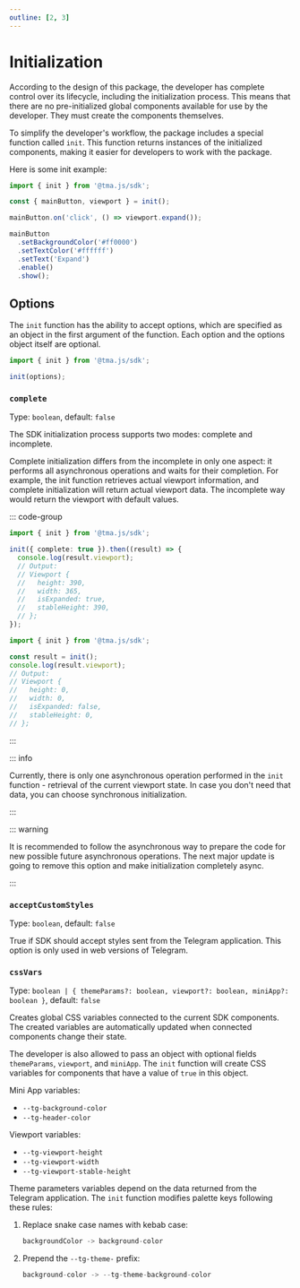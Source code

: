 ```yaml
---
outline: [2, 3]
---
```


# Initialization

According to the design of this package, the developer has complete control over its lifecycle,
including the initialization process. This means that there are no pre-initialized global components
available for use by the developer. They must create the components themselves.

To simplify the developer's workflow, the package includes a special function called `init`. This
function returns instances of the initialized components, making it easier for developers to work
with the package.

Here is some init example:

```typescript
import { init } from '@tma.js/sdk';

const { mainButton, viewport } = init();

mainButton.on('click', () => viewport.expand());

mainButton
  .setBackgroundColor('#ff0000')
  .setTextColor('#ffffff')
  .setText('Expand')
  .enable()
  .show();
```

## Options

The `init` function has the ability to accept options, which are specified as an object in the first
argument of the function. Each option and the options object itself are optional.

```typescript
import { init } from '@tma.js/sdk';

init(options);
```

### `complete`

Type: `boolean`, default: `false`

The SDK initialization process supports two modes: complete and incomplete.

Complete initialization differs from the incomplete in only one aspect: it performs all
asynchronous operations and waits for their completion. For example, the init function retrieves
actual viewport information, and complete initialization will return actual viewport data. The
incomplete way would return the viewport with default values.

::: code-group

```typescript [Complete]
import { init } from '@tma.js/sdk';

init({ complete: true }).then((result) => {
  console.log(result.viewport);
  // Output:
  // Viewport {
  //   height: 390,
  //   width: 365,
  //   isExpanded: true,
  //   stableHeight: 390,
  // };
});
```

```typescript [Incomplete]
import { init } from '@tma.js/sdk';

const result = init();
console.log(result.viewport);
// Output:
// Viewport {
//   height: 0,
//   width: 0,
//   isExpanded: false,
//   stableHeight: 0,
// };
```

:::

::: info

Currently, there is only one asynchronous operation performed in the `init` function - retrieval of
the current viewport state. In case you don't need that data, you can choose synchronous
initialization.

:::

::: warning

It is recommended to follow the asynchronous way to prepare the code for new possible
future asynchronous operations. The next major update is going to remove this option and make
initialization completely async.

:::

### `acceptCustomStyles`

Type: `boolean`, default: `false`

True if SDK should accept styles sent from the Telegram application. This option is only used in
web versions of Telegram.

### `cssVars`

Type: `boolean | { themeParams?: boolean, viewport?: boolean, miniApp?: boolean }`, default: `false`

Creates global CSS variables connected to the current SDK components. The created variables are
automatically updated when connected components change their state.

The developer is also allowed to pass an object with optional fields `themeParams`, `viewport`,
and `miniApp`. The `init` function will create CSS variables for components that have a value
of `true` in this object.

Mini App variables:

- `--tg-background-color`
- `--tg-header-color`

Viewport variables:

- `--tg-viewport-height`
- `--tg-viewport-width`
- `--tg-viewport-stable-height`

Theme parameters variables depend on the data returned from the Telegram application. The `init`
function modifies palette keys following these rules:

1. Replace snake case names with kebab case:
   ```typescript
   backgroundColor -> background-color
   ```
2. Prepend the `--tg-theme-` prefix:
   ```typescript
   background-color -> --tg-theme-background-color
   ```
